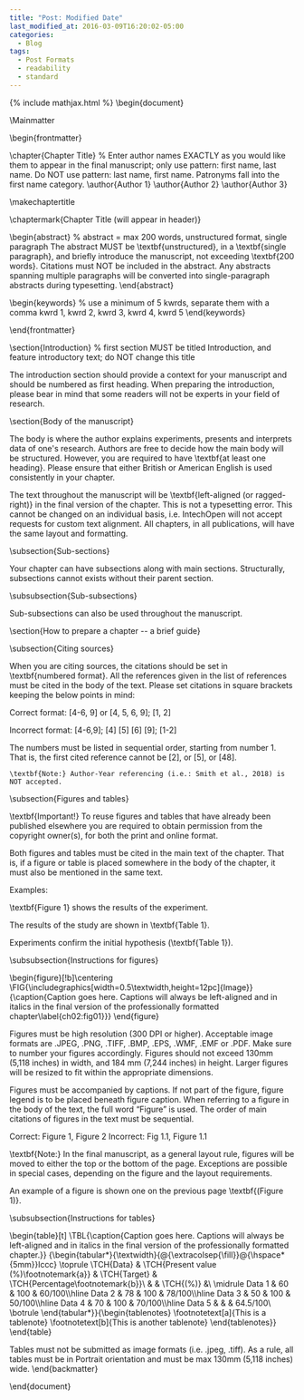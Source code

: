 ```yaml
---
title: "Post: Modified Date"
last_modified_at: 2016-03-09T16:20:02-05:00
categories:
  - Blog
tags:
  - Post Formats
  - readability
  - standard
---
```

{% include mathjax.html %}
\begin{document}

\Mainmatter

\begin{frontmatter}

\chapter{Chapter Title}
% Enter author names EXACTLY as you would like them to appear in the final manuscript; only use pattern: first name, last name. Do NOT use pattern: last name, first name. Patronyms fall into the first name category.
\author{Author 1}
\author{Author 2}
\author{Author 3}

\makechaptertitle

\chaptermark{Chapter Title (will appear in header)}

\begin{abstract} % abstract = max 200 words, unstructured format, single paragraph
The abstract MUST be \textbf{unstructured}, in a \textbf{single paragraph}, and briefly introduce the manuscript, not exceeding \textbf{200 words}. Citations must NOT be included in the abstract. Any abstracts spanning multiple paragraphs will be converted into single-paragraph abstracts during typesetting.
\end{abstract}

\begin{keywords} % use a minimum of 5 kwrds, separate them with a comma
kwrd 1, kwrd 2, kwrd 3, kwrd 4, kwrd 5
\end{keywords}


\end{frontmatter}



\section{Introduction} % first section MUST be titled Introduction, and feature introductory text; do NOT change this title

The introduction section should provide a context for your manuscript and should be numbered as first heading. When preparing the introduction, please bear in mind that some readers will not be experts in your field of research.

\section{Body of the manuscript}

The body is where the author explains experiments, presents and interprets data of one's research. Authors are free to decide how the main body will be structured. However, you are required to have \textbf{at least one heading}. Please ensure that either British or American English is used consistently in your chapter.

The text throughout the manuscript will be \textbf{left-aligned (or ragged-right)} in the final version of the chapter. This is not a typesetting error. This cannot be changed on an individual basis, i.e. IntechOpen will not accept requests for custom text alignment. All chapters, in all publications, will have the same layout and formatting.

\subsection{Sub-sections}

Your chapter can have subsections along with main sections. Structurally, subsections cannot exists without their parent section.

\subsubsection{Sub-subsections}

Sub-subsections can also be used throughout the manuscript.

\section{How to prepare a chapter -- a brief guide}

\subsection{Citing sources}

When you are citing sources, the citations should be set in \textbf{numbered format}. All the references given in the list of references must be cited in the body of the text. Please set citations in square brackets keeping the below points in mind:

Correct format: [4-6, 9] or [4, 5, 6, 9]; [1, 2]

Incorrect format: [4-6,9]; [4] [5] [6] [9]; [1-2]

The numbers must be listed in sequential order, starting from number 1. That is, the first cited reference cannot be [2], or [5], or [48].

	\textbf{Note:} Author-Year referencing (i.e.: Smith et al., 2018) is NOT accepted.

\subsection{Figures and tables}

\textbf{Important!} To reuse figures and tables that have already been published elsewhere you are required to obtain permission from the copyright owner(s), for both the print and online format.

Both figures and tables must be cited in the main text of the chapter. That is, if a figure or table is placed somewhere in the body of the chapter, it must also be mentioned in the same text.

Examples:

\textbf{Figure 1} shows the results of the experiment.

The results of the study are shown in \textbf{Table 1}.

Experiments confirm the initial hypothesis (\textbf{Table 1}).

\subsubsection{Instructions for figures}

\begin{figure}[!b]\centering
	\FIG{\includegraphics[width=0.5\textwidth,height=12pc]{Image}}
	{\caption{Caption goes here. Captions will always be left-aligned and in italics in the final version of the professionally formatted chapter\label{ch02:fig01}}}
\end{figure}

Figures must be high resolution (300 DPI or higher). Acceptable image formats are .JPEG, .PNG, .TIFF, .BMP, .EPS, .WMF, .EMF or .PDF. Make sure to number your figures accordingly. Figures should not exceed 130mm (5,118 inches) in width, and 184 mm (7,244 inches) in height. Larger figures will be resized to fit within the appropriate dimensions.

Figures must be accompanied by captions. If not part of the figure, figure legend is to be placed beneath figure caption. When referring to a figure in the body of the text, the full word “Figure” is used. The order of main citations of figures in the text must be sequential.

Correct: Figure 1, Figure 2
Incorrect: Fig 1.1, Figure 1.1

\textbf{Note:} In the final manuscript, as a general layout rule, figures will be moved to either the top or the bottom of the page. Exceptions are possible in special cases, depending on the figure and the layout requirements.

An example of a figure is shown one on the previous page \textbf{(Figure 1)}.

\subsubsection{Instructions for tables}

\begin{table}[t]
	\TBL{\caption{Caption goes here. Captions will always be left-aligned and in italics in the final version of the professionally formatted chapter.}}
	{\begin{tabular*}{\textwidth}{@{\extracolsep{\fill}}@{\hspace*{5mm}}lccc}
			\toprule
			\TCH{Data} & \TCH{Present value (\%)\footnotemark{a}} & \TCH{Target} & \TCH{Percentage\footnotemark{b}}\\
			& & \TCH{(\%)} &\\
			\midrule
			Data 1 &  60 & 100 & 60/100\\\hline
			Data 2 &  78 & 100 & 78/100\\\hline
			Data 3 &  50 & 100 & 50/100\\\hline
			Data 4 &  70 & 100 & 70/100\\\hline
			Data 5 &   &  & 64.5/100\\
			\botrule
	\end{tabular*}}{\begin{tablenotes}
			\footnotetext[a]{This is a tablenote}
			\footnotetext[b]{This is another tablenote}
	\end{tablenotes}}
\end{table}

Tables must not be submitted as image formats (i.e. .jpeg, .tiff). As a rule, all tables must be in Portrait orientation and must be max 130mm (5,118 inches) wide.
\end{backmatter}


\end{document} 
